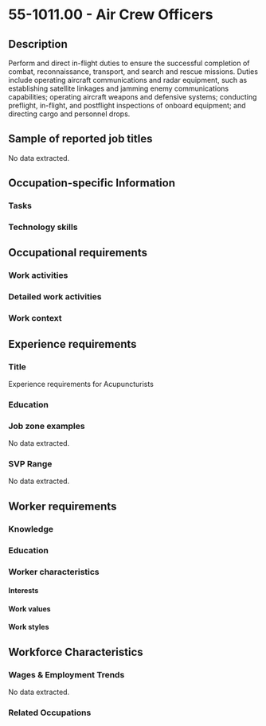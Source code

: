 # 55-1011.00 - Air Crew Officers

## Description
Perform and direct in-flight duties to ensure the successful completion of combat, reconnaissance, transport, and search and rescue missions. Duties include operating aircraft communications and radar equipment, such as establishing satellite linkages and jamming enemy communications capabilities; operating aircraft weapons and defensive systems; conducting preflight, in-flight, and postflight inspections of onboard equipment; and directing cargo and personnel drops.

## Sample of reported job titles
No data extracted.

## Occupation-specific Information
### Tasks


### Technology skills


## Occupational requirements
### Work activities


### Detailed work activities


### Work context


## Experience requirements
### Title
Experience requirements for Acupuncturists

### Education


### Job zone examples
No data extracted.

### SVP Range
No data extracted.

## Worker requirements
### Knowledge


### Education


### Worker characteristics
#### Interests


#### Work values


#### Work styles


## Workforce Characteristics
### Wages & Employment Trends
No data extracted.

### Related Occupations